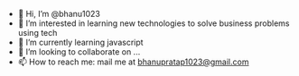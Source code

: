 - 👋 Hi, I’m @bhanu1023
- 👀 I’m interested in learning new technologies to solve business problems using tech
- 🌱 I’m currently learning javascript
- 💞️ I’m looking to collaborate on ...
- 📫 How to reach me: mail me at bhanupratap1023@gmail.com

<!---
bhanu1023/bhanu1023 is a ✨ special ✨ repository because its `README.md` (this file) appears on your GitHub profile.
You can click the Preview link to take a look at your changes.
--->
